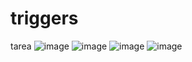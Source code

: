 # triggers
tarea
![image](https://github.com/user-attachments/assets/e8293362-90a8-44eb-91b0-386fb1825212)
![image](https://github.com/user-attachments/assets/fac2adfd-1434-42aa-9486-e6d00828ef7a)
![image](https://github.com/user-attachments/assets/31019754-89ab-4470-a7d8-a5cbd5323278)
![image](https://github.com/user-attachments/assets/a704d4e5-b1b8-422f-8eb5-f2ad7322ff27)

